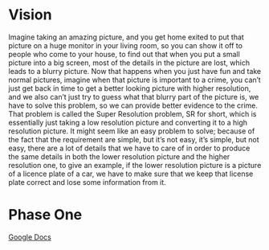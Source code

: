 # Vision
Imagine taking an amazing picture, and you get home exited to put that picture on a huge monitor in your living room, so you can show it off to people who come to your house, to find out that when you put a small picture into a big screen, most of the details in the picture are lost, which leads to a blurry picture. Now that happens when you just have fun and take normal pictures, imagine when that picture is important to a crime, you can’t just get back in time to get a better looking picture with higher resolution, and we also can’t just try to guess what that blurry part of the picture is, we have to solve this problem, so we can provide better evidence to the crime.
That problem is called the Super Resolution problem, SR for short, which is essentially just taking a low resolution picture and converting it to a high resolution picture. It might seem like an easy problem to solve; because of the fact that the requirement are simple, but it’s not easy, it’s simple, but not easy, there are a lot of details that we have to care of in order to produce the same details in both the lower resolution picture and the higher resolution one, to give an example, if the lower resolution picture is a picture of a licence plate of a car, we have to make sure that we keep that license plate correct and lose some information from it.

# Phase One
[Google Docs](https://docs.google.com/document/d/1OjuSztAUr1YEyZFzIZ0u0HcZqPbf8UQ8npz4lpU8gts/edit?usp=sharing)

